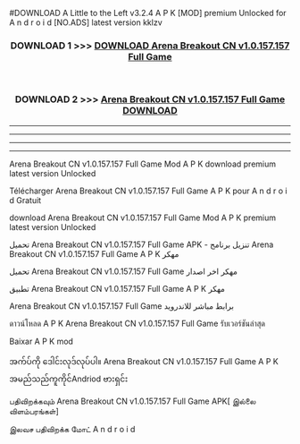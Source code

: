 #DOWNLOAD A Little to the Left v3.2.4 A P K [MOD] premium Unlocked for A n d r o i d [NO.ADS] latest version kklzv 



<div align="center">

<h3>DOWNLOAD 1 >>> <a href="https://downloadmod1.web.app/?judul=Arena Breakout CN v1.0.157.157 Full Game ">DOWNLOAD Arena Breakout CN v1.0.157.157 Full Game </a></h3><br>

<h3>DOWNLOAD 2 >>> <a href="https://downloadmod1.web.app/?judul=Arena Breakout CN v1.0.157.157 Full Game ">Arena Breakout CN v1.0.157.157 Full Game  DOWNLOAD </a></h3>

</div>


----------------------------------------------------------

----------------------------------------------------------

----------------------------------------------------------

----------------------------------------------------------


Arena Breakout CN v1.0.157.157 Full Game  Mod A P K download premium latest version Unlocked

Télécharger Arena Breakout CN v1.0.157.157 Full Game  A P K pour A n d r o i d Gratuit

download Arena Breakout CN v1.0.157.157 Full Game  Mod A P K premium latest version Unlocked

تحميل Arena Breakout CN v1.0.157.157 Full Game  APK - تنزيل برنامج Arena Breakout CN v1.0.157.157 Full Game  A P K مهكر

تحميل Arena Breakout CN v1.0.157.157 Full Game  مهكر اخر اصدار

تطبيق Arena Breakout CN v1.0.157.157 Full Game  A P K مهكر

Arena Breakout CN v1.0.157.157 Full Game  برابط مباشر للاندرويد

ดาวน์โหลด A P K Arena Breakout CN v1.0.157.157 Full Game  รับเวอร์ชันล่าสุด

Baixar A P K mod

အက်ပ်ကို ဒေါင်းလုဒ်လုပ်ပါ။ Arena Breakout CN v1.0.157.157 Full Game  A P K အမည်သည်ကူကိုင်Andriod ဗားရှင်း

பதிவிறக்கவும் Arena Breakout CN v1.0.157.157 Full Game  APK[ இல்லை விளம்பரங்கள்] 
 
இலவச பதிவிறக்க மோட் A n d r o i d



